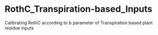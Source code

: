 # RothC_Transpiration-based_Inputs
Calibrating RothC according to b parameter of Transpiration based plant residue inputs
